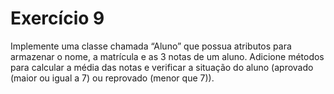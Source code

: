 # Exercício 9
Implemente uma classe chamada “Aluno” que possua atributos para
armazenar o nome, a matrícula e as 3 notas de um aluno. Adicione
métodos para calcular a média das notas e verificar a situação do
aluno (aprovado (maior ou igual a 7) ou reprovado (menor que 7)).